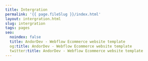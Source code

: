 ```yaml
---
title: Intergration
permalink: '{{ page.fileSlug }}/index.html'
layout: intergration.html
slug: intergration
tags: pages
seo:
  noindex: false
  title: AndorDev - Webflow Ecommerce website template
  og:title: AndorDev - Webflow Ecommerce website template
  twitter:title: AndorDev - Webflow Ecommerce website template
---
```



